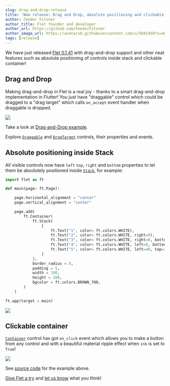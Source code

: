 ```yaml
---
slug: drag-and-drop-release
title: 'New release: Drag and Drop, absolute positioning and clickable container'
author: Feodor Fitsner
author_title: Flet founder and developer
author_url: https://github.com/FeodorFitsner
author_image_url: https://avatars0.githubusercontent.com/u/5041459?s=400&v=4
tags: [release]
---
```


We have just released [Flet 0.1.41](https://pypi.org/project/flet/0.1.41/) with drag-and-drop support and other neat features such as absolute positioning of controls inside stack and clickable container!

## Drag and Drop

Making drag-and-drop in Flet is a real joy - thanks to a smart drag-and-drop implementation in Flutter! You just have "draggable" control which could be dragged to a "drag target" which calls `on_accept` event handler when draggable is dropped.

<img src="/img/docs/controls/drag-and-drop/drag-and-drop-colors.gif" className="screenshot-50" />

Take a look at [Drag-and-Drop example](https://github.com/flet-dev/examples/blob/main/python/controls/drag-and-drop/drag-drop-colors.py).

Explore [`Draggable`](/docs/controls/draggable) and [`DragTarget`](/docs/controls/dragtarget) controls, their properties and events.

## Absolute positioning inside Stack

All visible controls now have `left` `top`, `right` and `bottom` properties to let them be absolutely positioned inside [`Stack`](/docs/controls/stack), for example:

```python {13-17}
import flet as ft

def main(page: ft.Page):

    page.horizontal_alignment = "center"
    page.vertical_alignment = "center"

    page.add(
        ft.Container(
            ft.Stack(
                [
                    ft.Text("1", color= ft.colors.WHITE),
                    ft.Text("2", color= ft.colors.WHITE, right=0),
                    ft.Text("3", color= ft.colors.WHITE, right=0, bottom=0),
                    ft.Text("4", color= ft.colors.WHITE, left=0, bottom=0),
                    ft.Text("5", color= ft.colors.WHITE, left=40, top=35),
                ]
            ),
            border_radius = 8,
            padding = 5,
            width = 100,
            height = 100,
            bgcolor = ft.colors.BROWN_700,
        )
    )

ft.app(target = main)
```

<img src="/img/blog/drag-and-drop/absolute-positioned-numbers.png" className="screenshot-30" />

## Clickable container

[`Container`](/docs/controls/container) control has got `on_click` event which allows you to make a button from any control and with a beautiful material ripple effect when `ink` is set to `True`!

<img src="/img/docs/controls/container/clickable-container.gif" className="screenshot-70" />

See [source code](https://github.com/flet-dev/examples/blob/main/python/controls/container/clickable-container.py) for the example above.

[Give Flet a try](/docs/guides/python/getting-started) and [let us know](https://discord.gg/dzWXP8SHG8) what you think!

